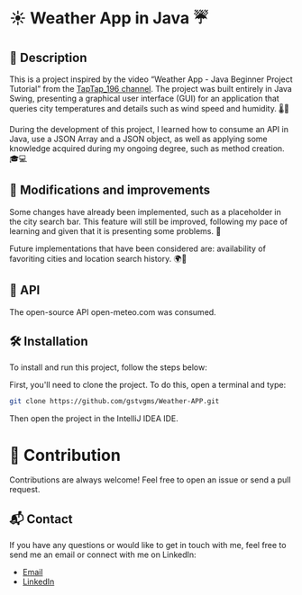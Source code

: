 # ☀️ Weather App in Java ☔

## 📝 Description

This is a project inspired by the video “Weather App - Java Beginner Project Tutorial” from the [TapTap_196 channel](https://www.youtube.com/watch?v=8ZcEYv2ezWc&t). The project was built entirely in Java Swing, presenting a graphical user interface (GUI) for an application that queries city temperatures and details such as wind speed and humidity. 🌡️💨

During the development of this project, I learned how to consume an API in Java, use a JSON Array and a JSON object, as well as applying some knowledge acquired during my ongoing degree, such as method creation. 🎓💻

## 🚀 Modifications and improvements

Some changes have already been implemented, such as a placeholder in the city search bar. This feature will still be improved, following my pace of learning and given that it is presenting some problems. 🔄

Future implementations that have been considered are: availability of favoriting cities and location search history. 🌍💖

## 📡 API

The open-source API open-meteo.com was consumed.

## 🛠️ Installation

To install and run this project, follow the steps below:

First, you'll need to clone the project. To do this, open a terminal and type:

```bash
git clone https://github.com/gstvgms/Weather-APP.git
```
Then open the project in the IntelliJ IDEA IDE.

# 🤝 Contribution

Contributions are always welcome! Feel free to open an issue or send a pull request.

## 📬 Contact

If you have any questions or would like to get in touch with me, feel free to send me an email or connect with me on LinkedIn:

- [Email](mailto:gusta.trab.estudo@gmail.com)
- [LinkedIn](https://www.linkedin.com/in/gustadev/)

